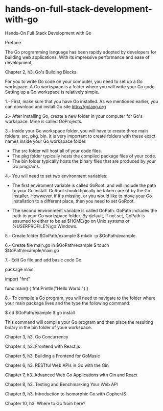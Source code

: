 # hands-on-full-stack-development-with-go
Hands-On Full Stack Development with Go

Preface

The Go programming language has been rapidy adopted by developers for building web applications. With its impressive performance and ease of development, 

Chapter 2, h3. Go's Building Blocks.

For you to write Go code on your computer, you need to set up a Go workspace. A Go workspace is a folder where you will write your Go code. Setting up a Go workspace is relatively simple.

1.- First, make sure that you have Go installed. As we mentioned earlier, you can download and install Go site http://golang.org

2.- After installing Go, create a new folder in your computer for Go's workspace. Mine is called GoProjects.

3.- Inside your Go workspace folder, you will have to create three main folders: src, pkg, bin. It is very important to create folders with these exact names inside your Go workspace folder.

  * The src folder will host all of your code files.
  * The pkg folder typically hosts the compiled package files of your code.
  * The bin folder typically hosts the binary files that are produced by your Go programs.

4.- You will need to set two environment variables:
  
  * The first enviroment variable is called GoRoot, and will include the path to your Go install. GoRoot should tipically be taken care of by the Go installer. Howwever, if it's missing, or you would like to move your Go installation to a different place, then you need to set GoRoot.

  * The second environment variable is called GoPath. GoPath includes the path to your Go workspace folder. By default, if not set, GoPath is assumed to either to be as $HOME/go on Unix systems or %USERPROFILE%\go Windows.  

5.- Create folder $GoPath/example
  $ mkdir -p $GoPath/example

6.- Create file main.go in $GoPath/example
  $ touch $GoPath/example/main.go 

7.- Edit Go file and add basic code Go.

package main

import "fmt"

func main() {
	fmt.Println("Hello World!")
}

8.- To compile a Go program, you will need to navigate to the folder where your main package lives and the type the following command:

$ cd $GoPath/example
$ go install

This command will compile your Go program and then place the resulting binary in the bin folder of youe workspace.


Chapter 3, h3. Go Concurrency

Chapter 4, h3. Frontend with React.js

Chapter 5, h3. Building a Frontend for GoMusic

Chapter 6, h3. RESTful Web APIs in Go with the Gin

Chapter 7, h3. Advanced Web Go Applications with Gin and React

Chapter 8, h3. Testing and Benchmarking Your Web API

Chapter 9, h3. Introduction to Isomorphic Go with GopherJS

Chapter 10, h3. Where to Go from here?